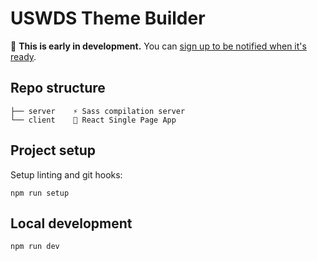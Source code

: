 # USWDS Theme Builder

🚨 **This is early in development.** You can [sign up to be notified when it's ready](https://forms.gle/adA3KkTjxqHcsH5S8).

## Repo structure

```
├── server    ⚡️ Sass compilation server
└── client    🎨 React Single Page App
```

## Project setup

Setup linting and git hooks:

```
npm run setup
```

## Local development

```
npm run dev
```
